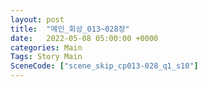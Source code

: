 ```yaml
---
layout: post
title:  "메인_회상_013~028장"
date:   2022-05-08 05:00:00 +0000
categories: Main
Tags: Story Main
SceneCode: ["scene_skip_cp013-028_q1_s10"]
---
```

